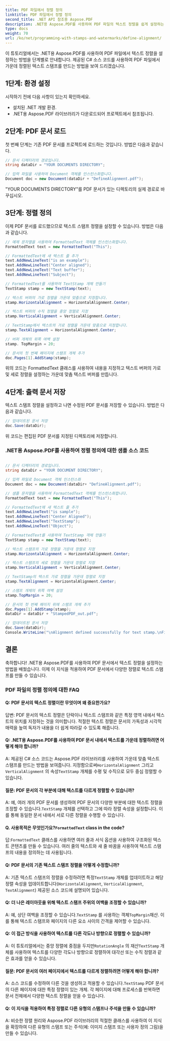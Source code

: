 ```yaml
---
title: PDF 파일에서 정렬 정의
linktitle: PDF 파일에서 정렬 정의
second_title: .NET API 참조용 Aspose.PDF
description: .NET용 Aspose.PDF를 사용하여 PDF 파일의 텍스트 정렬을 쉽게 설정하는 방법을 알아보세요.
type: docs
weight: 70
url: /ko/net/programming-with-stamps-and-watermarks/define-alignment/
---
```

이 튜토리얼에서는 .NET용 Aspose.PDF를 사용하여 PDF 파일에서 텍스트 정렬을 설정하는 방법을 단계별로 안내합니다. 제공된 C# 소스 코드를 사용하여 PDF 파일에서 가운데 정렬된 텍스트 스탬프를 만드는 방법을 보여 드리겠습니다.

## 1단계: 환경 설정

시작하기 전에 다음 사항이 있는지 확인하세요.

- 설치된 .NET 개발 환경.
- .NET용 Aspose.PDF 라이브러리가 다운로드되어 프로젝트에서 참조됩니다.

## 2단계: PDF 문서 로드

첫 번째 단계는 기존 PDF 문서를 프로젝트에 로드하는 것입니다. 방법은 다음과 같습니다.

```csharp
// 문서 디렉터리의 경로입니다.
string dataDir = "YOUR DOCUMENTS DIRECTORY";

// 입력 파일을 사용하여 Document 객체를 인스턴스화합니다.
Document doc = new Document(dataDir + "DefineAlignment.pdf");
```

"YOUR DOCUMENTS DIRECTORY"를 PDF 문서가 있는 디렉토리의 실제 경로로 바꾸십시오.

## 3단계: 정렬 정의

이제 PDF 문서를 로드했으므로 텍스트 스탬프 정렬을 설정할 수 있습니다. 방법은 다음과 같습니다.

```csharp
// 예제 문자열을 사용하여 FormattedText 객체를 인스턴스화합니다.
FormattedText text = new FormattedText("This");

// FormattedText에 새 텍스트 줄 추가
text.AddNewLineText("is an example");
text.AddNewLineText("Center aligned");
text.AddNewLineText("Text buffer");
text.AddNewLineText("Subject");

// FormattedText를 사용하여 TextStamp 개체 만들기
TextStamp stamp = new TextStamp(text);

// 텍스트 버퍼의 가로 정렬을 가운데 맞춤으로 지정합니다.
stamp.HorizontalAlignment = HorizontalAlignment.Center;

// 텍스트 버퍼의 수직 정렬을 중앙 정렬로 지정
stamp.VerticalAlignment = VerticalAlignment.Center;

// TextStamp에서 텍스트의 가로 정렬을 가운데 맞춤으로 지정합니다.
stamp.TextAlignment = HorizontalAlignment.Center;

// 버퍼 개체의 위쪽 여백 설정
stamp. TopMargin = 20;

// 문서의 첫 번째 페이지에 스탬프 개체 추가
doc.Pages[1].AddStamp(stamp);
```

위의 코드는 FormattedText 클래스를 사용하여 내용을 지정하고 텍스트 버퍼의 가로 및 세로 정렬을 설정하는 가운데 맞춤 텍스트 버퍼를 만듭니다.

## 4단계: 출력 문서 저장

텍스트 스탬프 정렬을 설정하고 나면 수정된 PDF 문서를 저장할 수 있습니다. 방법은 다음과 같습니다.

```csharp
// 업데이트된 문서 저장
doc.Save(dataDir);
```

위 코드는 편집된 PDF 문서를 지정된 디렉토리에 저장합니다.

### .NET용 Aspose.PDF를 사용하여 정렬 정의에 대한 샘플 소스 코드 
```csharp

// 문서 디렉터리의 경로입니다.
string dataDir = "YOUR DOCUMENT DIRECTORY";

// 입력 파일로 Document 객체 인스턴스화
Document doc = new Document(dataDir+ "DefineAlignment.pdf");

// 샘플 문자열을 사용하여 FormattedText 객체를 인스턴스화합니다.
FormattedText text = new FormattedText("This");

// FormattedText에 새 텍스트 줄 추가
text.AddNewLineText("is sample");
text.AddNewLineText("Center Aligned");
text.AddNewLineText("TextStamp");
text.AddNewLineText("Object");

// FormattedText를 사용하여 TextStamp 객체 만들기
TextStamp stamp = new TextStamp(text);

// 텍스트 스탬프의 가로 정렬을 가운데 정렬로 지정
stamp.HorizontalAlignment = HorizontalAlignment.Center;

// 텍스트 스탬프의 세로 정렬을 가운데 정렬로 지정
stamp.VerticalAlignment = VerticalAlignment.Center;

// TextStamp의 텍스트 가로 정렬을 가운데 정렬로 지정
stamp.TextAlignment = HorizontalAlignment.Center;

// 스탬프 개체의 위쪽 여백 설정
stamp.TopMargin = 20;

// 문서의 첫 번째 페이지 위에 스탬프 개체 추가
doc.Pages[1].AddStamp(stamp);
dataDir = dataDir + "StampedPDF_out.pdf";

// 업데이트된 문서 저장
doc.Save(dataDir);
Console.WriteLine("\nAlignment defined successfully for text stamp.\nFile saved at " + dataDir);

```

## 결론

축하합니다! .NET용 Aspose.PDF를 사용하여 PDF 문서에서 텍스트 정렬을 설정하는 방법을 배웠습니다. 이제 이 지식을 적용하여 PDF 문서에서 다양한 정렬로 텍스트 스탬프를 만들 수 있습니다.

### PDF 파일의 정렬 정의에 대한 FAQ

#### Q: PDF 문서의 텍스트 정렬이란 무엇이며 왜 중요한가요?

답변: PDF 문서의 텍스트 정렬은 단락이나 텍스트 스탬프와 같은 특정 영역 내에서 텍스트의 위치를 지정하는 것을 의미합니다. 적절한 텍스트 정렬은 문서의 가독성과 시각적 매력을 높여 독자가 내용을 더 쉽게 따라갈 수 있도록 해줍니다.

#### Q: .NET용 Aspose.PDF를 사용하여 PDF 문서 내에서 텍스트를 가운데 정렬하려면 어떻게 해야 합니까?

 A: 제공된 C# 소스 코드는 Aspose.PDF 라이브러리를 사용하여 가운데 맞춤 텍스트 스탬프를 만드는 방법을 보여줍니다. 지정함으로써`HorizontalAlignment` 그리고`VerticalAlignment` 의 속성`TextStamp` 개체를 수평 및 수직으로 모두 중심 정렬할 수 있습니다.

#### 질문: PDF 문서의 각 부분에 대해 텍스트를 다르게 정렬할 수 있습니까?

A: 예, 여러 개의 PDF 문서를 생성하여 PDF 문서의 다양한 부분에 대한 텍스트 정렬을 조정할 수 있습니다.`TextStamp` 개체를 선택하고 그에 따라 정렬 속성을 설정합니다. 이를 통해 동일한 문서 내에서 서로 다른 정렬을 수행할 수 있습니다.

####  Q. 사용목적은 무엇인가요?`FormattedText` class in the code?
 답:`FormattedText` 클래스를 사용하면 여러 줄과 서식 옵션을 사용하여 구조화된 텍스트 콘텐츠를 만들 수 있습니다. 여러 줄의 텍스트와 새 줄 바꿈을 사용하여 텍스트 스탬프의 내용을 정의하는 데 사용됩니다.

#### Q: PDF 문서의 기존 텍스트 스탬프 정렬을 어떻게 수정합니까?

 A: 기존 텍스트 스탬프의 정렬을 수정하려면 특정`TextStamp` 개체를 업데이트하고 해당 정렬 속성을 업데이트합니다(`HorizontalAlignment`, `VerticalAlignment`, `TextAlignment`) 제공된 소스 코드에 설명되어 있습니다.

#### Q: 더 나은 레이아웃을 위해 텍스트 스탬프 주위의 여백을 조정할 수 있습니까?

 A: 예, 상단 여백을 조정할 수 있습니다.`TextStamp` 를 사용하는 객체`TopMargin`재산. 이를 통해 텍스트 스탬프와 페이지의 다른 요소 사이의 간격을 제어할 수 있습니다.

#### Q: 이 접근 방식을 사용하여 텍스트를 다른 각도나 방향으로 정렬할 수 있습니까?

 A: 이 튜토리얼에서는 중앙 정렬에 중점을 두지만`RotationAngle` 의 재산`TextStamp` 개체를 사용하여 텍스트를 다양한 각도나 방향으로 정렬하여 대각선 또는 수직 정렬과 같은 효과를 얻을 수 있습니다.

#### 질문: PDF 문서의 여러 페이지에서 텍스트를 다르게 정렬하려면 어떻게 해야 합니까?

 A: 소스 코드를 수정하여 다른 것을 생성하고 적용할 수 있습니다.`TextStamp` PDF 문서의 다른 페이지에 대한 특정 정렬이 있는 개체. 각 페이지에 대해 프로세스를 반복하면 문서 전체에서 다양한 텍스트 정렬을 얻을 수 있습니다.

#### Q: 이 지식을 적용하여 특정 정렬로 다른 유형의 스탬프나 주석을 만들 수 있습니까?

A: 비슷한 정렬 원리와 Aspose.PDF 라이브러리의 적절한 클래스를 사용하여 이 지식을 확장하여 다른 유형의 스탬프 또는 주석(예: 이미지 스탬프 또는 사용자 정의 그림)을 만들 수 있습니다.
